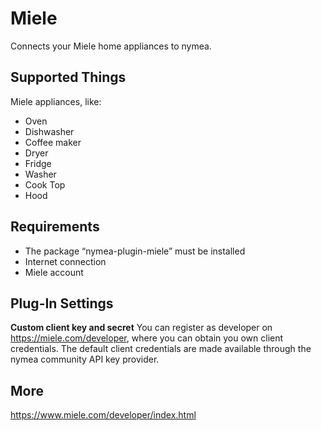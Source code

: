 # Miele

Connects your Miele home appliances to nymea.

## Supported Things

Miele appliances, like:
* Oven
* Dishwasher
* Coffee maker
* Dryer
* Fridge
* Washer
* Cook Top
* Hood

## Requirements

* The package “nymea-plugin-miele” must be installed
* Internet connection
* Miele account

## Plug-In Settings

**Custom client key and secret**
You can register as developer on https://miele.com/developer, where you can obtain you own client credentials. 
The default client credentials are made available through the nymea community API key provider.

## More

https://www.miele.com/developer/index.html

